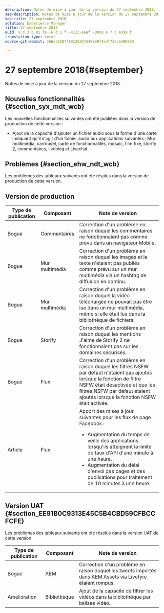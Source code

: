 ```yaml
---
description: Notes de mise à jour de la version du 27 septembre 2018.
seo-description: Notes de mise à jour de la version du 27 septembre 2018.
seo-title: 27 septembre 2018
solution: Experience Manager
title: 27 septembre 2018
uuid: 8 d 3 b 01 fe -6 d 1 f -4123-aaaf -3009 e 7 c 6599 f
translation-type: tm+mt
source-git-commit: 566ea2587f101202045488e9f4edf73ece100293

---
```



# 27 septembre 2018{#september}

Notes de mise à jour de la version du 27 septembre 2018.

## Nouvelles fonctionnalités {#section_syx_mdt_wcb}

Les nouvelles fonctionnalités suivantes ont été publiées dans la version de production de cette version :

* Ajout de la capacité d'ajouter un fichier audio sous la forme d'une carte indiquant qu'il s'agit d'un fichier audio aux applications suivantes : Mur multimédia, carrousel, carte de fonctionnalités, mosaic, film fixe, storify 2, commentaires, liveblog et Livechat.

## Problèmes {#section_ehw_ndt_wcb}

Les problèmes des tableaux suivants ont été résolus dans la version de production de cette version.

## Version de production

| Type de publication | Composant | Note de version |
|--- |--- |--- |
| Bogue | Commentaires | Correction d'un problème en raison duquel les commentaires ne fonctionnaient pas comme prévu dans un navigateur Mobile. |
| Bogue | Mur multimédia | Correction d'un problème en raison duquel les images et le texte n'étaient pas publiés comme prévu sur un mur multimédia via un hashtag de diffusion en continu. |
| Bogue | Mur multimédia | Correction d'un problème en raison duquel la vidéo téléchargée ne pouvait pas être lue dans un mur multimédia, même si elle était lue dans la bibliothèque de fichiers. |
| Bogue | Storify | Correction d'un problème en raison duquel les mentions J'aime de Storify 2 ne fonctionnaient pas sur les domaines sécurisés. |
| Bogue | Flux | Correction d'un problème en raison duquel les filtres NSFW par défaut n'étaient pas ajoutés lorsque la fonction de filtre NSFW était désactivée et que les filtres NSFW par défaut étaient ajoutés lorsque la fonction NSFW était activée. |
| Article | Flux | Apport des mises à jour suivantes pour les flux de page Facebook : </br><ul><li>Augmentation du temps de veille des applications lorsqu'ils atteignent la limite de taux d'API d'une minute à une heure. </li><li>Augmentation du délai d'envoi des pages et des publications pour traitement de 10 minutes à une heure.</li></ul> |


## Version UAT {#section_EE91B0C9313E45C5B4CBD59CFBCCFCFE}

Les problèmes des tableaux suivants ont été résolus dans la version UAT de cette version.

| **Type de publication** | **Composant** | **Note de version** |
|---|---|---|
| Bogue | AEM | Correction d'un problème en raison duquel les tweets importés dans AEM Assets via Livefyre étaient rompus. |
| Amélioration | Bibliothèque | Ajout de la capacité de filtrer les vidéos dans la bibliothèque par balises vidéo. |

